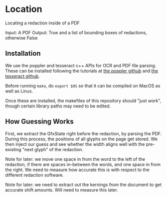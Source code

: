 # Location

Locating a redaction inside of a PDF

Input: A PDF Output: True and a list of bounding boxes of redactions, otherwise
False

## Installation 

We use the poppler and tesseract c++ APIs for OCR and PDF file parsing. These
can be installed following the tutorials at [the poppler
github](https://github.com/freedesktop/poppler) and [the tesseract
github](https://github.com/tesseract-ocr/tesseract).

Before running `make`, do `export $OS` so that it can be compiled on MacOS as
well as Linux.

Once these are installed, the makefiles of this repository should "just work",
though certain library paths may need to be edited.

## How Guessing Works

First, we extract the GfxState right before the redaction, by parsing the 
PDF. During this process, the positions of all glyphs on the page get stored.
We then inject our guess and see whether the width aligns well with the 
pre-existing "next glyph" of the redaction.

Note for later: we move one space in from the word to the left of the redaction, if
there are spaces in-between the words, and one space in from the right. We need
to measure how accurate this is with respect to the different redaction software.

Note for later: we need to extract out the kernings from the document to get accurate
shift amounts. Will need to measure this later.
